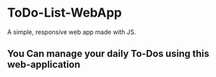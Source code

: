 # ToDo-List-WebApp
A simple, responsive web app made with JS.

## You Can manage your daily To-Dos using this web-application

